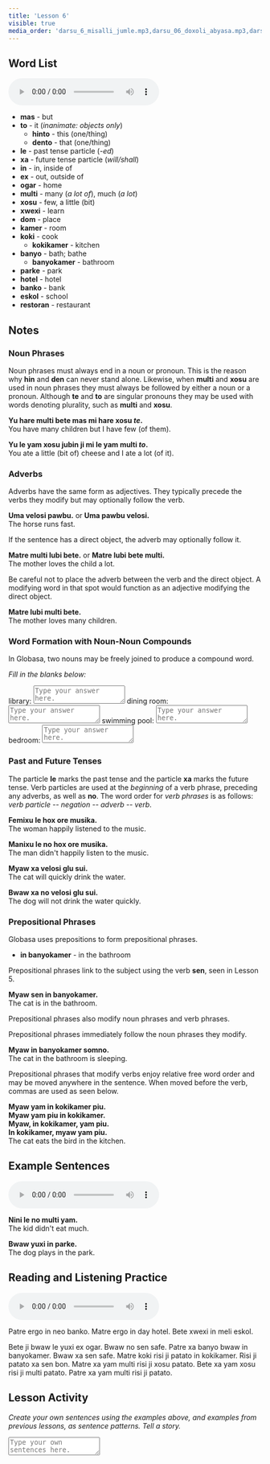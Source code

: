 ```yaml
---
title: 'Lesson 6'
visible: true
media_order: 'darsu_6_misalli_jumle.mp3,darsu_06_doxoli_abyasa.mp3,darsu_06_lexilista.mp3'
---
```


## Word List

<audio controls>
 <source src="/darsu/06/darsu_06_lexilista.mp3" type="audio/mp3" />
 <p>Your user agent does not support the HTML5 Audio element.</p>
</audio>

* **mas** - but
* **to** - it (_inanimate: objects only_)
	* **hinto** - this (one/thing)
	* **dento** - that (one/thing)
* **le** - past tense particle (_-ed_)
* **xa** - future tense particle (_will/shall_)
* **in** - in, inside of
* **ex** - out, outside of
* **ogar** - home
* **multi** - many (_a lot of_), much (_a lot_)
* **xosu** - few, a little (bit)
* **xwexi** - learn
* **dom** - place
* **kamer** - room
* **koki** - cook
	* **kokikamer** - kitchen
* **banyo** - bath; bathe
	* **banyokamer** - bathroom
* **parke** - park
* **hotel** - hotel
* **banko** - bank
* **eskol** - school
* **restoran** - restaurant
 
## Notes

### Noun Phrases 

Noun phrases must always end in a noun or pronoun. This is the reason why **hin** and **den** can never stand alone. Likewise, when **multi** and **xosu** are used in noun phrases they must always be followed by either a noun or a pronoun. Although **te** and **to** are singular pronouns they may be used with words denoting plurality, such as **multi** and **xosu**. 

**Yu hare multi bete mas mi hare xosu _te_.**  
You have many children but I have few (of them). 

**Yu le yam xosu jubin ji mi le yam multi _to_.**  
You ate a little (bit of) cheese and I ate a lot (of it). 

### Adverbs

Adverbs have the same form as adjectives. They typically precede the verbs they modify but may optionally follow the verb.

**Uma velosi pawbu.** or **Uma pawbu velosi.**  
The horse runs fast.

If the sentence has a direct object, the adverb may optionally follow it.

**Matre multi lubi bete.** or **Matre lubi bete multi.**  
The mother loves the child a lot.

Be careful not to place the adverb between the verb and the direct object. A modifying word in that spot would function as an adjective modifying the direct object.

**Matre lubi multi bete.**  
The mother loves many children.

### Word Formation with Noun-Noun Compounds

In Globasa, two nouns may be freely joined to produce a compound word. 

_Fill in the blanks below:_

library: <textarea width="100%" spellcheck="false" placeholder="Type your answer here."></textarea>
dining room: <textarea width="100%" spellcheck="false" placeholder="Type your answer here."></textarea>
swimming pool: <textarea width="100%" spellcheck="false" placeholder="Type your answer here."></textarea>
bedroom: <textarea width="100%" spellcheck="false" placeholder="Type your answer here."></textarea>

### Past and Future Tenses

The particle **le** marks the past tense and the particle **xa** marks the future tense. Verb particles are used at the _beginning_ of a verb phrase, preceding any adverbs, as well as **no**. The word order for _verb phrases_ is as follows: _verb particle -- negation -- adverb -- verb_. 

**Femixu le hox ore musika.**    
The woman happily listened to the music. 

**Manixu le no hox ore musika.**    
The man didn't happily listen to the music.

**Myaw xa velosi glu sui.**    
The cat will quickly drink the water.

**Bwaw xa no velosi glu sui.**    
The dog will not drink the water quickly.

### Prepositional Phrases

Globasa uses prepositions to form prepositional phrases.

* **in banyokamer** - in the bathroom

Prepositional phrases link to the subject using the verb **sen**, seen in Lesson 5.  

**Myaw sen in banyokamer.**  
The cat is in the bathroom.

Prepositional phrases also modify noun phrases and verb phrases. 

Prepositional phrases immediately follow the noun phrases they modify.

**Myaw in banyokamer somno.**  
The cat in the bathroom is sleeping.

Prepositional phrases that modify verbs enjoy relative free word order and may be moved anywhere in the sentence. When moved before the verb, commas are used as seen below.

**Myaw yam in kokikamer piu.  
Myaw yam piu in kokikamer.  
Myaw, in kokikamer, yam piu.  
In kokikamer, myaw yam piu.**  
The cat eats the bird in the kitchen.

## Example Sentences

<audio controls>
 <source src="/darsu/06/darsu_6_misalli_jumle.mp3" type="audio/mp3" />
 <p>Your user agent does not support the HTML5 Audio element.</p>
</audio>

**Nini le no multi yam.**  
The kid didn't eat much.

**Bwaw yuxi in parke.**  
The dog plays in the park.

## Reading and Listening Practice

<audio controls>
 <source src="/darsu/06/darsu_06_doxoli_abyasa.mp3" type="audio/mp3" />
 <p>Your user agent does not support the HTML5 Audio element.</p>
</audio>

Patre ergo in neo banko. Matre ergo in day hotel. Bete xwexi in meli eskol.

Bete ji bwaw le yuxi ex ogar. Bwaw no sen safe. Patre xa banyo bwaw in banyokamer. Bwaw xa sen safe. Matre koki risi ji patato in kokikamer. Risi ji patato xa sen bon. Matre xa yam multi risi ji xosu patato. Bete xa yam xosu risi ji multi patato. Patre xa yam multi risi ji patato.

## Lesson Activity

_Create your own sentences using the examples above, and examples from previous lessons, as sentence patterns. Tell a story._

<textarea width="100%" spellcheck="false" placeholder="Type your own sentences here."></textarea>
